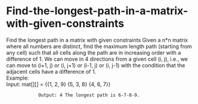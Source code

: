 # Find-the-longest-path-in-a-matrix-with-given-constraints
Find the longest path in a matrix with given constraints 
Given a n*n matrix where all numbers are distinct, find the maximum length path (starting from any cell) such that all cells along the path are in increasing order with a difference of 1.  We can move in 4 directions from a given cell (i, j), i.e., we can move to (i+1, j) or (i, j+1) or (i-1, j) or (i, j-1) with the condition that the adjacent cells have a difference of 1.  
Example:     
        Input:  mat[][] = {{1, 2, 9}
{5, 3, 8}
{4, 6, 7}} 
                           
                Output: 4 The longest path is 6-7-8-9. 
